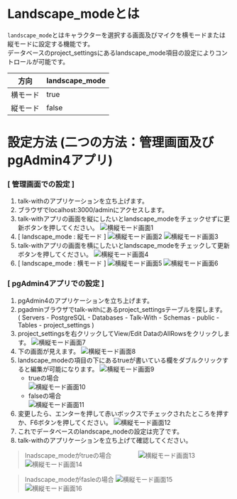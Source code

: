 # Landscape_modeとは
`landscape_mode`とはキャラクターを選択する画面及びマイクを横モードまたは縦モードに設定する機能です。   
データベースのproject_settingsにあるlandscape_mode項目の設定によりコントロールが可能です。


方向 | landscape_mode
---------------|---------- 
横モード | true   
縦モード | false

# 設定方法 (二つの方法：管理画面及びpgAdmin4アプリ)

### [ 管理画面での設定 ]
1. talk-withのアプリケーションを立ち上げます。
2. ブラウザでlocalhost:3000/adminにアクセスします。
3. talk-withアプリの画面を縦にしたいとlandscape_modeをチェックせずに更新ボタンを押してください。
   ![横縦モード画面1](./images/pg/functional_description_Img/landscape_mode/landscape_admin_false.png)
4. [ landscape_mode : 縦モード ]
![横縦モード画面2](./images/pg/functional_description_Img/landscape_mode/selectPerson(false).png)
![横縦モード画面3](./images/pg/functional_description_Img/landscape_mode/chat(false).png)
5. talk-withアプリの画面を横にしたいとlandscape_modeをチェックして更新ボタンを押してください。
   ![横縦モード画面4](./images/pg/functional_description_Img/landscape_mode/landscape_admin_true.png)
6. [ landscape_mode : 横モード ]
![横縦モード画面5](./images/pg/functional_description_Img/landscape_mode/selectPerson(true).png)
![横縦モード画面6](./images/pg/functional_description_Img/landscape_mode/chat(true).png)

### [ pgAdmin4アプリでの設定 ]

1. pgAdmin4のアプリケーションを立ち上げます。
2. pgadminブラウザでtalk-withにあるproject_settingsテーブルを探します。   
   ( Servers - PostgreSQL - Databases - Talk-With - Schemas - public - Tables - project_settings )
3. project_settingsを右クリックしてView/Edit DataのAllRowsをクリックします。
   ![横縦モード画面7](./images/pg/pgadmin/open_the_project_settings_table.png)
4. 下の画面が見えます。
   ![横縦モード画面8](./images/pg/functional_description_Img/landscape_mode/project_settings.png)
5. landscape_modeの項目の下にあるtrueが書いている欄をダブルクリックすると編集が可能になります。
   ![横縦モード画面9](./images/pg/functional_description_Img/landscape_mode/landscape_mode(true).png)
   * trueの場合  
   ![横縦モード画面10](./images/pg/functional_description_Img/landscape_mode/check(true).png)
   * falseの場合  
   ![横縦モード画面11](./images/pg/functional_description_Img/landscape_mode/check(false).png)
6. 変更したら、エンターを押して赤いボックスでチェックされたところを押すか、F6ボタンを押してください。
   ![横縦モード画面12](./images/pg/pgadmin/save_data(F6).png)
7. これでデータベースのlandscape_nodeの設定は完了です。
8. talk-withのアプリケーションを立ち上げて確認してください。
> lnadscape_modeがtrueの場合　　　　
![横縦モード画面13](./images/pg/functional_description_Img/landscape_mode/selectPerson(true).png)
![横縦モード画面14](./images/pg/functional_description_Img/landscape_mode/chat(true).png)

> lnadscape_modeがfasleの場合
![横縦モード画面15](./images/pg/functional_description_Img/landscape_mode/selectPerson(false).png)
![横縦モード画面16](./images/pg/functional_description_Img/landscape_mode/chat(false).png)
